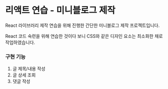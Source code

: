 # 리액트 연습 - 미니블로그 제작

React 라이브러리 제작 연습을 위해 진행한 간단한 미니블로그 제작 프로젝트입니다.

React 코드 숙련을 위해 연습한 것이다 보니 CSS와 같은 디자인 요소는 최소화한 채로 작업하였습니다.

### 구현 기능
1. 글 제목/내용 작성
2. 글 상세 조회
3. 댓글 작성